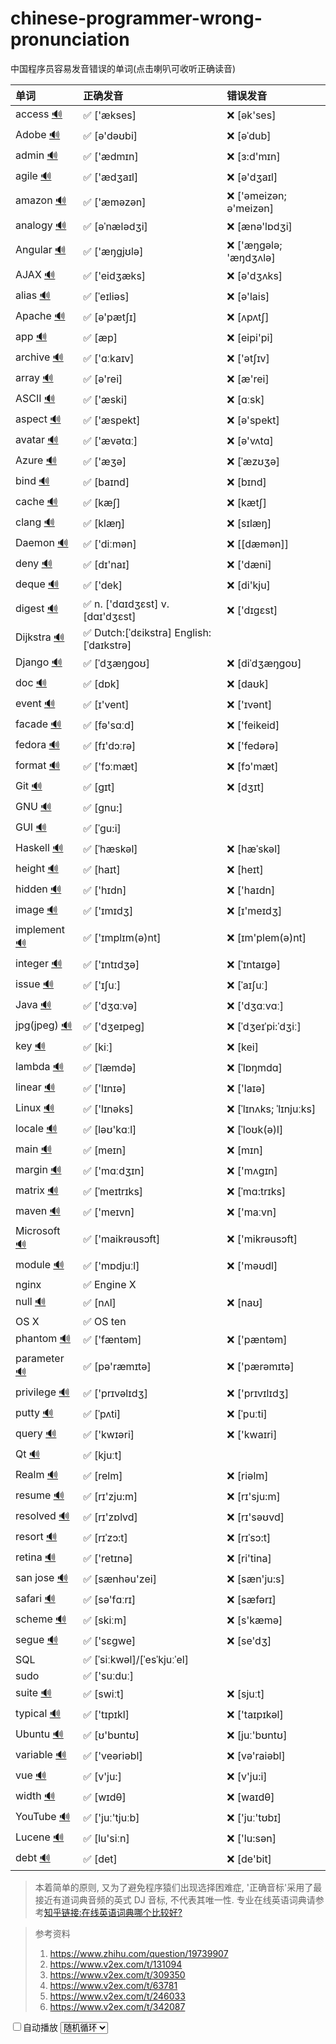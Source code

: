 # chinese-programmer-wrong-pronunciation
中国程序员容易发音错误的单词(点击喇叭可收听正确读音)

<div id="words"  markdown="1">

| 单词  | 正确发音 | 错误发音 |
| :- | :- | :- |
| access [🔊](http://dict.youdao.com/dictvoice?audio=access&type=1)| ✅ ['ækses] | ❌ [ək'ses] |
| Adobe [🔊](http://dict.youdao.com/dictvoice?audio=Adobe&type=2) | ✅ [ə'dəʊbi]| ❌ [əˈdub] |
| admin [🔊](http://dict.youdao.com/dictvoice?audio=admin&type=2) | ✅ ['ædmɪn] | ❌ [ɜ:d'mɪn] |
| agile [🔊](http://dict.youdao.com/dictvoice?audio=agile&type=1) | ✅ ['ædʒaɪl] | ❌ [ə'dʒaɪl] |
| amazon [🔊](http://dict.youdao.com/dictvoice?audio=amazon&type=1) | ✅ ['æməzən] | ❌ ['əmeizən; ə'meizən] |
| analogy [🔊](http://dict.youdao.com/dictvoice?audio=analogy&type=1) | ✅ [əˈnælədʒi] | ❌ [ænə'lɒdʒi] |
| Angular [🔊](http://dict.youdao.com/dictvoice?audio=Angular&type=1) | ✅ ['æŋgjʊlə] | ❌ ['æŋɡələ; 'æŋdʒʌlə] |
| AJAX [🔊](http://dict.youdao.com/dictvoice?audio=AJAX&type=1) | ✅ ['eidʒæks] | ❌ [ə'dʒʌks] |
| alias [🔊](http://dict.youdao.com/dictvoice?audio=alias&type=2) | ✅ [ˈeɪliəs]| ❌ [ə'lais] |
| Apache [🔊](http://dict.youdao.com/dictvoice?audio=Apache&type=1) | ✅ [ə'pætʃɪ] | ❌ [ʌpʌtʃ] |
| app [🔊](http://dict.youdao.com/dictvoice?audio=app&type=1) | ✅ [æp] | ❌ [eipi'pi]|
| archive [🔊](http://dict.youdao.com/dictvoice?audio=archive&type=1) | ✅ ['ɑːkaɪv] | ❌ ['ətʃɪv] |
| array [🔊](http://dict.youdao.com/dictvoice?audio=array&type=1) | ✅ [ə'rei] | ❌ [æ'rei] |
| ASCII [🔊](http://dict.youdao.com/dictvoice?audio=ascii&type=1) | ✅ ['æski] | ❌ [ɑːsk] |
| aspect [🔊](http://dict.youdao.com/dictvoice?audio=aspect&type=1) | ✅ ['æspekt] | ❌ [ə'spekt] |
| avatar [🔊](http://dict.youdao.com/dictvoice?audio=avatar&type=1) | ✅ ['ævətɑː] | ❌ [ə'vʌtɑ] |
| Azure [🔊](http://dict.youdao.com/dictvoice?audio=azure&type=1)| ✅ ['æʒə] | ❌ [ˈæzʊʒə] |
| bind [🔊](http://dict.youdao.com/dictvoice?audio=bind&type=1) | ✅ [baɪnd] | ❌ [bɪnd] |
| cache [🔊](http://dict.youdao.com/dictvoice?audio=cache&type=1) | ✅ [kæʃ] | ❌ [kætʃ] |
| clang [🔊](http://dict.youdao.com/dictvoice?audio=clang&type=2) | ✅ [klæŋ] | ❌ [sɪlæŋ] |
| Daemon [🔊](http://dict.youdao.com/dictvoice?audio=Daemon&type=1) | ✅ ['diːmən] | ❌ [[dæmən]] |
| deny [🔊](http://dict.youdao.com/dictvoice?audio=deny&type=1) | ✅ [dɪ'naɪ] | ❌ ['dæni] |
| deque [🔊](http://dict.youdao.com/dictvoice?audio=deque&type=1) | ✅ ['dek] | ❌ [di'kju] |
| digest [🔊](http://dict.youdao.com/dictvoice?audio=digest&type=1) | ✅ n. ['dɑɪdʒɛst] v. [dɑɪ'dʒɛst] | ❌ ['dɪgɛst] |
| Dijkstra [🔊](https://upload.wikimedia.org/wikipedia/commons/8/85/Dijkstra.ogg) | ✅ Dutch:[ˈdɛikstra] English:[ˈdaɪkstrə] |  |
| Django [🔊](http://dict.youdao.com/dictvoice?audio=Django&type=1) | ✅ [ˈdʒæŋɡoʊ] | ❌ [diˈdʒæŋɡoʊ] |
| doc [🔊](http://dict.youdao.com/dictvoice?audio=doc&type=1) | ✅ [dɒk]| ❌ [daʊk] |
| event [🔊](http://dict.youdao.com/dictvoice?audio=event&type=1) | ✅ [ɪ'vent]| ❌ ['ɪvənt] |
| facade [🔊](http://dict.youdao.com/dictvoice?audio=facade&type=1) | ✅ [fə'sɑːd]| ❌ ['feikeid] |
| fedora [🔊](http://dict.youdao.com/dictvoice?audio=fedora&type=1) | ✅ [fɪ'dɔːrə]| ❌ ['fedərə] |
| format [🔊](http://dict.youdao.com/dictvoice?audio=format&type=1) | ✅ ['fɔːmæt]| ❌ [fɔ'mæt] |
| Git [🔊](http://dict.youdao.com/dictvoice?audio=git&type=1) | ✅ [ɡɪt] | ❌ [dʒɪt] |
| GNU [🔊](https://upload.wikimedia.org/wikipedia/commons/2/24/En-gnu.ogg) | ✅ [gnu:] | |
| GUI [🔊](https://cn.bing.com/th?id=ODT.13FECD0AB1262567C86A87BC66B34500&pid=Dictionary) | ✅ [ˈɡu:i] | |
| Haskell [🔊](http://dict.youdao.com/dictvoice?audio=haskell&type=1) | ✅ [ˈhæskəl] | ❌ [hæˈskəl] |
| height [🔊](http://dict.youdao.com/dictvoice?audio=height&type=1) | ✅ [haɪt] | ❌ [heɪt] |
| hidden [🔊](http://dict.youdao.com/dictvoice?audio=hidden&type=1) | ✅ ['hɪdn] | ❌ ['haɪdn] |
| image [🔊](http://dict.youdao.com/dictvoice?audio=image&type=1) | ✅ ['ɪmɪdʒ] | ❌ [ɪ'meɪdʒ] |
| implement [🔊](http://dict.youdao.com/dictvoice?audio=implement&type=1) | ✅ ['ɪmplɪm(ə)nt] | ❌ [ɪm'plem(ə)nt] |
| integer [🔊](http://dict.youdao.com/dictvoice?audio=integer&type=1) | ✅ ['ɪntɪdʒə] | ❌ [ˈɪntaɪgə] |
| issue [🔊](http://dict.youdao.com/dictvoice?audio=issue&type=1) | ✅ ['ɪʃuː] | ❌ [ˈaɪʃuː] |
| Java [🔊](http://dict.youdao.com/dictvoice?audio=java&type=1) | ✅ ['dʒɑːvə] | ❌ ['dʒɑːvɑː] |
| jpg(jpeg) [🔊](http://dict.youdao.com/dictvoice?audio=JPEG&type=1) | ✅ ['dʒeɪpeɡ] | ❌ [ˈdʒeɪˈpi:ˈdʒiː] |
| key [🔊](http://dict.youdao.com/dictvoice?audio=key&type=2) | ✅  [kiː] | ❌ [kei] |
| lambda [🔊](http://dict.youdao.com/dictvoice?audio=lambda&type=1) | ✅ [ˈlæmdə] | ❌ [ˈlɒŋmdɑ] |
| linear [🔊](http://dict.youdao.com/dictvoice?audio=linear&type=1) | ✅ ['lɪnɪə] | ❌ ['laɪə] |
| Linux [🔊](http://dict.youdao.com/dictvoice?audio=linux&type=2) | ✅ ['lɪnəks] | ❌ [ˈlɪnʌks; ˈlɪnjuːks] |
| locale [🔊](http://dict.youdao.com/dictvoice?audio=locale&type=2) | ✅ [ləʊ'kɑːl] | ❌ [ˈloʊk(ə)l] |
| main [🔊](http://dict.youdao.com/dictvoice?audio=main&type=1) | ✅ [meɪn] | ❌ [mɪn] |
| margin [🔊](http://dict.youdao.com/dictvoice?audio=margin&type=1) | ✅ ['mɑːdʒɪn] | ❌ ['mʌgɪn] |
| matrix [🔊](http://dict.youdao.com/dictvoice?audio=matrix&type=1) | ✅ [ˈmeɪtrɪks] | ❌ [ˈmɑ:trɪks] |
| maven [🔊](http://dict.youdao.com/dictvoice?audio=maven&type=1) | ✅ ['meɪvn] | ❌ ['maːvn] |
| Microsoft [🔊](http://dict.youdao.com/dictvoice?audio=Microsoft&type=1) | ✅ ['maikrəusɔft] | ❌ ['mikrəusɔft] |
| module [🔊](http://dict.youdao.com/dictvoice?audio=module&type=1) | ✅ ['mɒdjuːl] | ❌ ['məʊdl] |
| nginx | ✅ Engine X | |
| null [🔊](http://dict.youdao.com/dictvoice?audio=null&type=1) | ✅ [nʌl] | ❌ [naʊ] |
| OS X | ✅ OS ten | |
| phantom [🔊](http://dict.youdao.com/dictvoice?audio=phantom&type=2) | ✅ ['fæntəm] | ❌ ['pæntəm] |
| parameter [🔊](http://dict.youdao.com/dictvoice?audio=parameter&type=1) | ✅ [pə'ræmɪtə] | ❌ ['pærəmɪtə] |
| privilege [🔊](http://dict.youdao.com/dictvoice?audio=privilege&type=1) | ✅ ['prɪvəlɪdʒ] | ❌ ['prɪvɪlɪdʒ] |
| putty [🔊](http://dict.youdao.com/dictvoice?audio=putty&type=1) | ✅ [ˈpʌti] | ❌ [ˈpuːti] |
| query [🔊](http://dict.youdao.com/dictvoice?audio=query&type=1) | ✅ ['kwɪəri] | ❌ ['kwaɪri] |
| Qt [🔊](http://dict.youdao.com/dictvoice?audio=cute&type=1) | ✅ [kjuːt] | |
| Realm [🔊](http://dict.youdao.com/dictvoice?audio=realm&type=1) | ✅ [relm] | ❌ [riəlm] |
| resume [🔊](http://dict.youdao.com/dictvoice?audio=resume&type=1) | ✅  [rɪ'zju:m] | ❌  [rɪ'sju:m] |
| resolved [🔊](http://dict.youdao.com/dictvoice?audio=resolved&type=1) | ✅ [rɪ'zɒlvd] | ❌ [rɪ'səʊvd] |
| resort [🔊](http://dict.youdao.com/dictvoice?audio=resort&type=1) | ✅ [rɪˈzɔ:t] | ❌ [rɪˈsɔ:t] |
| retina [🔊](http://dict.youdao.com/dictvoice?audio=retina&type=1) | ✅ ['retɪnə] | ❌ [ri'tina] |
| san jose [🔊](http://dict.youdao.com/dictvoice?audio=san%20jose&type=1) | ✅ [sænhəu'zei] | ❌ [sæn'ju:s] |
| safari [🔊](http://dict.youdao.com/dictvoice?audio=safari&type=1) | ✅ [sə'fɑːrɪ] | ❌ [sæfərɪ] |
| scheme [🔊](http://dict.youdao.com/dictvoice?audio=scheme&type=1) | ✅ [skiːm] | ❌ [s'kæmə] |
| segue [🔊](http://dict.youdao.com/dictvoice?audio=segue&type=1) | ✅ ['sɛɡwe] | ❌ [se'dʒ] |
| SQL | ✅ [ˈsiːkwəl]/[ˈesˈkjuːˈel] | |
| sudo | ✅ ['suːduː] | |
| suite [🔊](http://dict.youdao.com/dictvoice?audio=suite&type=1) | ✅ [swiːt] | ❌ [sjuːt] |
| typical [🔊](http://dict.youdao.com/dictvoice?audio=typical&type=1) | ✅ ['tɪpɪkl] | ❌ ['taɪpɪkəl] |
| Ubuntu [🔊](http://upload.wikimedia.org/wikipedia/commons/b/b5/En-Ubuntu_pronunciation.oga) | ✅ [ʊ'bʊntʊ] | ❌ [juː'bʊntʊ] |
| variable [🔊](http://dict.youdao.com/dictvoice?audio=variable&type=1) | ✅ ['veəriəbl] | ❌ [və'raiəbl] |
| vue [🔊](http://dict.youdao.com/dictvoice?audio=vue&type=1) | ✅ [v'ju:] | ❌ [v'ju:i] |
| width [🔊](http://dict.youdao.com/dictvoice?audio=width&type=1) | ✅ [wɪdθ] | ❌ [waɪdθ] |
| YouTube [🔊](http://dict.youdao.com/dictvoice?audio=youtube&type=1) | ✅ ['juː'tjuːb] | ❌ ['juː'tʊbɪ] |
| Lucene [🔊](http://dict.youdao.com/dictvoice?audio=lucene&type=1) | ✅ [lu'siːn] | ❌ ['lu:sən] |
| debt [🔊](http://dict.youdao.com/dictvoice?audio=debt&type=1) | ✅ [det] | ❌ [de'bit] |

> 本着简单的原则, 又为了避免程序猿们出现选择困难症, '正确音标'采用了最接近有道词典音频的英式 DJ 音标, 不代表其唯一性.
> 专业在线英语词典请参考[知乎链接:在线英语词典哪个比较好?](https://www.zhihu.com/question/19707759)



> 参考资料
>
> 1. https://www.zhihu.com/question/19739907
> 2. https://www.v2ex.com/t/131094
> 3. https://www.v2ex.com/t/309350
> 4. https://www.v2ex.com/t/63781
> 5. https://www.v2ex.com/t/246033
> 6. https://www.v2ex.com/t/342087



</div>

<div id="sound"></div>

<div id="playlistArea1"><label><input id="playCheckbox" type="checkbox" onChange="playOrPauseIf(!this.checked)"/>自动播放</label>
<select id="playType">
    <option value="fa-random">随机循环</option>
    <option value="fa-play-circle">顺序循环</option>
    <option value="fa-play-circle-o">单个循环</option>
    <option value="fa-stop-circle">顺序播放</option>
</select>
<div id="currentWordArea">

</div>
<!--
<i class="fa fa-step-backward"></i>
<i class="fa fa-play-circle" onclick="return playOrPause(this)"></i>
<i class="fa fa-play-circle-o" onclick="return playOrPause(this)"></i>
<i class="fa fa-play" onclick="return playOrPause(this)"></i>
<i class="fa fa-step-forward"></i>

<i class="fa fa-pause"></i>
<i class="fa fa-forward"></i>


<a>⏴︎</a><a onclick="return playOrPause(this)">⏯︎</a><a>⏵︎</a> 
-->

<style>
html body {
 width:100%;
}
table td {
  white-space: nowrap;
  padding:5px;
}

#main_content_wrap {
  border-top: none;
}
#header_wrap .inner {
    padding:0px;
}

h1 {
  display:none!important;
}

#words {

}
body {
  background: #f2f2f2;
}
#note1 {
 /*float:right;position:fixed; top:20px; right:8px;*/
 display:none;
}

#playlistArea1 {
 float:left;position:fixed; bottom:300px; left:8px; width: 180px;
 background: lightblue;
 font-size: large;
 z-index:50;
}
#currentWordArea {
 font-size: 28px;
 z-index:100;
 float:left;position:fixed; bottom:0px; left:0px; width: 100%;
 margin:0px;
 padding-top:8px;
 padding-bottom: 8px;
 background: lavender;
}
#currentWordArea i{
  clear: both;
  white-space: nowrap;
  display: block;
  background: lavender;
  margin:15px;
}
#project_tagline {
 white-space: nowrap;
}
.inner {
 max-width: 800px;
}
</style>
<script type="text/javascript">
function hasClass(obj, cls) {
    return obj.className.match(new RegExp('(\\s|^)' + cls + '(\\s|$)'));
}
 
function addClass(obj, cls) {
    if (!this.hasClass(obj, cls)) obj.className += " " + cls;
}
 
function removeClass(obj, cls) {
    if (hasClass(obj, cls)) {
        var reg = new RegExp('(\\s|^)' + cls + '(\\s|$)');
        obj.className = obj.className.replace(reg, ' ');
    }
}
 
function toggleClass(obj,cls){
	if(hasClass(obj,cls)){
		removeClass(obj, cls);
	}else{
		addClass(obj, cls);
	}
}
        function playSound(mp3Url){   
                document.getElementById("sound").innerHTML='<audio autoplay="autoplay"><source src="' + mp3Url + ' type="audio/mpeg" /><source src="' + mp3Url + '" type="audio/ogg" /><embed hidden="true" autostart="true" loop="false" src="' + mp3Url +'" /></audio>';
                return false;
         }
       var lastUrl;
       var keyRe = /\S+/;
       function openIt(url){
          var serachIframe = document.getElementById("serachIframe");
          serachIframe.src=url;
          return false;
       }
       function playIt(a){
         if(!a){
            a = this;
         } else if(!a.href) {
           a = a.srcElement || a.target || a;
         }
         var mp3Url = a.href;
         var text = a.innerHTML;
         var key = keyRe.exec(text);
         var cache = window.mp3DataCache ? window.mp3DataCache[key] : undefined;
         if (cache){
            mp3Url="data:audio/x-mpeg;base64,"+cache;
         }
         if(mp3Url){
            playSound(mp3Url);
         }
         if (false &&key && lastUrl != mp3Url){
          var detail1 = document.getElementById("detail1");
          detail1.innerHTML=key+' <a href="'+mp3Url+'" target="_a1">读音URL</a>'
           +'<a href="https://www.bing.com/dict/'+key+'" onclick="return openIt(this.href)">Bing词典</a>'
           +'<a href="https://baike.baidu.com/item/'+key+'" onclick="return openIt(this.href)">百度百科</a>'
           +'<a href="http://www.iciba.com/'+key+'" onclick="return openIt(this.href)">金山词霸</a>'
           +'<a href="http://dict.cn/'+key+'" onclick="return openIt(this.href)">dict.cn</a>'
           +'<a href="http://youdao.com/w/en/'+key+'" onclick="return openIt(this.href)">有道</a>'
          ;
          //openIt("https://cn.bing.com/dict/search?q="+key);
          lastUrl = mp3Url;
         }
         return false;
      }
      //window.localStorage JSON.stringify
      if(!window.mp3DataCache){
        if(window.localStorage){
            var jsonStr = localStorage.getItem("zz1700wordsOfComputer");
            window.mp3DataCache = jsonStr ? JSON.parse(jsonStr) : {}
        } else {
            window.mp3DataCache={};
        }
      }
      
      var autoplay = true;
      
      function playOrPause(){
        return playOrPauseIf(autoplay);
      }
      function playOrPauseIf(autoplay){
        if (!autoplay){
            playNext();
            autoplay=true;
        } else if(playTimer){
          clearTimeout(playTimer);
          autoplay=false;
        }
        return false;
      }
      

      function playOrPause(){
        if (!autoplay){
            playNext();
            autoplay=true;
        } else if(playTimer){
          clearTimeout(playTimer);
          autoplay=false;
        }
        return false;
      }

      var currentIndex = 0;
      function playNext(){
         var a = aLinks[currentIndex];
         var currentWordArea = document.getElementById("currentWordArea");
         var tds = a.parentNode.parentNode.children;
         currentWordArea.innerHTML ="<i>" + tds[0].innerHTML + "</i><i>" + tds[1].innerHTML + "</i>";
         playIt(a);
         var playType = document.getElementById("playType").value;
         switch(playType){
            case "fa-play-circle":
                currentIndex++;
                if (currentIndex >= aLinks.length){
                    currentIndex = 0;
                }
                break;
            case "fa-random":
                currentIndex++;
                var randomNum = parseInt(Math.random()* aLinks.length);
                if (randomNum >= aLinks.length){
                    randomNum = 0;
                }
                currentIndex = randomNum;
                break;
            case "fa-stop-circle":
                currentIndex++;
                if (currentIndex >= aLinks.length){
                    currentIndex = 0;
                }
                return;
            case "fa-play-circle-o":
                break;
         }
         playTimer = setTimeout(playNext,3000);
      }

      window.onload = function() {
      /*
         serachDiv = document.getElementById("myCanvasContainer");
         var w = document.body.clientWidth - 930;
         if (w > 520){
            serachDiv.style.width= w+"px";
         }
         */
         aLinks=document.getElementById("words").getElementsByTagName("A");
         for (var i=0; i < aLinks.length; i++) {
            var a= aLinks[i];
            a.target="_audio";
            //a.addEventListener('click', playIt, true);
            a.onclick = function(e){
                return playIt(e);
            }
         }
         if(document.getElementById("playCheckbox").checked){
           playNext();
         }
      };
</script>

